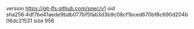 version https://git-lfs.github.com/spec/v1
oid sha256:4df7be41aede9bdb077bf5fab3d3b9c08cf1bced670bf8c690d204b06dc21531
size 956
